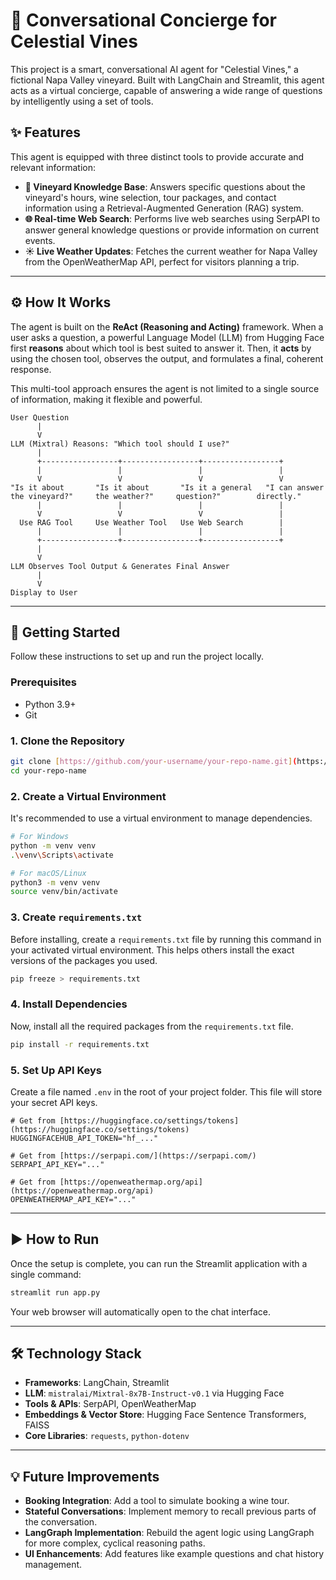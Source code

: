 # 🍷 Conversational Concierge for Celestial Vines

This project is a smart, conversational AI agent for "Celestial Vines," a fictional Napa Valley vineyard. Built with LangChain and Streamlit, this agent acts as a virtual concierge, capable of answering a wide range of questions by intelligently using a set of tools.



## ✨ Features

This agent is equipped with three distinct tools to provide accurate and relevant information:

* **🍇 Vineyard Knowledge Base**: Answers specific questions about the vineyard's hours, wine selection, tour packages, and contact information using a Retrieval-Augmented Generation (RAG) system.
* **🌐 Real-time Web Search**: Performs live web searches using SerpAPI to answer general knowledge questions or provide information on current events.
* **☀️ Live Weather Updates**: Fetches the current weather for Napa Valley from the OpenWeatherMap API, perfect for visitors planning a trip.

---

## ⚙️ How It Works

The agent is built on the **ReAct (Reasoning and Acting)** framework. When a user asks a question, a powerful Language Model (LLM) from Hugging Face first **reasons** about which tool is best suited to answer it. Then, it **acts** by using the chosen tool, observes the output, and formulates a final, coherent response.

This multi-tool approach ensures the agent is not limited to a single source of information, making it flexible and powerful.

```
User Question
      |
      V
LLM (Mixtral) Reasons: "Which tool should I use?"
      |
      +-----------------+-----------------+-----------------+
      |                 |                 |                 |
      V                 V                 V                 V
"Is it about       "Is it about       "Is it a general   "I can answer
the vineyard?"     the weather?"     question?"        directly."
      |                 |                 |                 |
      V                 V                 V                 |
  Use RAG Tool     Use Weather Tool   Use Web Search        |
      |                 |                 |                 |
      +-----------------+-----------------+-----------------+
      |
      V
LLM Observes Tool Output & Generates Final Answer
      |
      V
Display to User
```

---

## 🚀 Getting Started

Follow these instructions to set up and run the project locally.

### Prerequisites

* Python 3.9+
* Git

### 1. Clone the Repository

```bash
git clone [https://github.com/your-username/your-repo-name.git](https://github.com/your-username/your-repo-name.git)
cd your-repo-name
```

### 2. Create a Virtual Environment

It's recommended to use a virtual environment to manage dependencies.

```bash
# For Windows
python -m venv venv
.\venv\Scripts\activate

# For macOS/Linux
python3 -m venv venv
source venv/bin/activate
```

### 3. Create `requirements.txt`

Before installing, create a `requirements.txt` file by running this command in your activated virtual environment. This helps others install the exact versions of the packages you used.

```bash
pip freeze > requirements.txt
```

### 4. Install Dependencies

Now, install all the required packages from the `requirements.txt` file.

```bash
pip install -r requirements.txt
```

### 5. Set Up API Keys

Create a file named `.env` in the root of your project folder. This file will store your secret API keys.

```env
# Get from [https://huggingface.co/settings/tokens](https://huggingface.co/settings/tokens)
HUGGINGFACEHUB_API_TOKEN="hf_..."

# Get from [https://serpapi.com/](https://serpapi.com/)
SERPAPI_API_KEY="..."

# Get from [https://openweathermap.org/api](https://openweathermap.org/api)
OPENWEATHERMAP_API_KEY="..."
```

---

## ▶️ How to Run

Once the setup is complete, you can run the Streamlit application with a single command:

```bash
streamlit run app.py
```

Your web browser will automatically open to the chat interface.

---

## 🛠️ Technology Stack

* **Frameworks**: LangChain, Streamlit
* **LLM**: `mistralai/Mixtral-8x7B-Instruct-v0.1` via Hugging Face
* **Tools & APIs**: SerpAPI, OpenWeatherMap
* **Embeddings & Vector Store**: Hugging Face Sentence Transformers, FAISS
* **Core Libraries**: `requests`, `python-dotenv`

---

## 💡 Future Improvements

* **Booking Integration**: Add a tool to simulate booking a wine tour.
* **Stateful Conversations**: Implement memory to recall previous parts of the conversation.
* **LangGraph Implementation**: Rebuild the agent logic using LangGraph for more complex, cyclical reasoning paths.
* **UI Enhancements**: Add features like example questions and chat history management.
